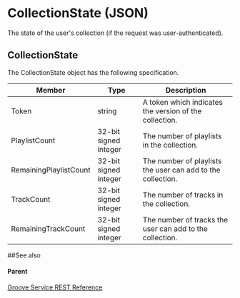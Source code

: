 # CollectionState (JSON)     


The state of the user's collection (if the request was user-authenticated). 

## CollectionState


The CollectionState object has the following specification.

| **Member**             | **Type**              | **Description**                                             |
|------------------------|-----------------------|-------------------------------------------------------------|
| Token                  | string                | A token which indicates the version of the collection.      |
| PlaylistCount          | 32-bit signed integer | The number of playlists in the collection.                  |
| RemainingPlaylistCount | 32-bit signed integer | The number of playlists the user can add to the collection. |
| TrackCount             | 32-bit signed integer | The number of tracks in the collection.                     |
| RemainingTrackCount    | 32-bit signed integer | The number of tracks the user can add to the collection.    |

##See also


#### Parent
[Groove Service REST Reference](Groove-Service-REST-Reference.md)
